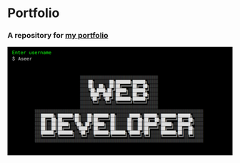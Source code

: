 # Portfolio
### A repository for [my portfolio](https://electromorphous.github.io)
[![](Screenshot.png)](https://electromorphous.github.io)
